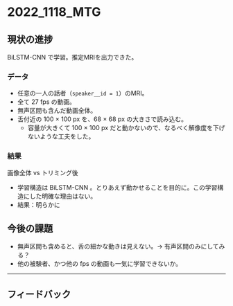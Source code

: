 # 2022_1118_MTG

## 現状の進捗
BiLSTM-CNN で学習。推定MRIを出力できた。

### データ
- 任意の一人の話者（`speaker__id = 1`）のMRI。
- 全て 27 fps の動画。
- 無声区間も含んだ動画全体。
- 舌付近の 100 × 100 px を、68 × 68 px の大きさで読み込む。
  - 容量が大きくて 100 × 100 px だと動かないので、なるべく解像度を下げないような工夫をした。

### 結果
画像全体 vs トリミング後
- 学習構造は BiLSTM-CNN 。とりあえず動かせることを目的に。この学習構造にした明確な理由はない。
- 結果：明らかに


## 今後の課題
- 無声区間も含めると、舌の細かな動きは見えない。→ 有声区間のみにしてみる？
- 他の被験者、かつ他の fps の動画も一気に学習できないか。

***
## フィードバック
